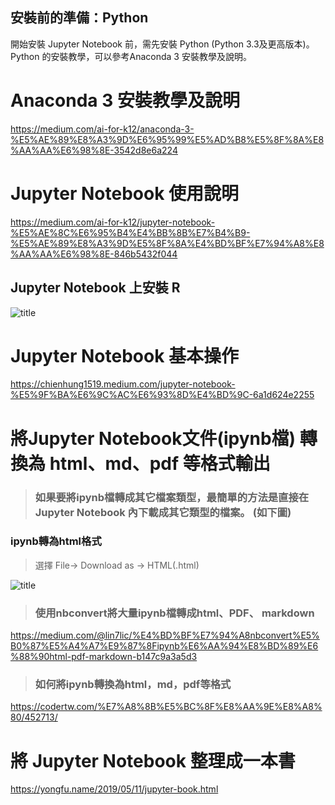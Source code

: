 ## 安裝前的準備：Python 
開始安裝 Jupyter Notebook 前，需先安裝 Python (Python 3.3及更高版本)。Python 的安裝教學，可以參考Anaconda 3 安裝教學及說明。

# Anaconda 3 安裝教學及說明

https://medium.com/ai-for-k12/anaconda-3-%E5%AE%89%E8%A3%9D%E6%95%99%E5%AD%B8%E5%8F%8A%E8%AA%AA%E6%98%8E-3542d8e6a224

# Jupyter Notebook 使用說明

https://medium.com/ai-for-k12/jupyter-notebook-%E5%AE%8C%E6%95%B4%E4%BB%8B%E7%B4%B9-%E5%AE%89%E8%A3%9D%E5%8F%8A%E4%BD%BF%E7%94%A8%E8%AA%AA%E6%98%8E-846b5432f044

## Jupyter Notebook 上安裝 R 

![title](./pic1.png)

# Jupyter Notebook 基本操作

https://chienhung1519.medium.com/jupyter-notebook-%E5%9F%BA%E6%9C%AC%E6%93%8D%E4%BD%9C-6a1d624e2255

# 將Jupyter Notebook文件(ipynb檔) 轉換為 html、md、pdf 等格式輸出

> ### 如果要將ipynb檔轉成其它檔案類型，最簡單的方法是直接在 Jupyter Notebook 內下載成其它類型的檔案。 (如下圖) 


### ipynb轉為html格式

 >  選擇 File-> Download as -> HTML(.html)
  

![title](./pic2.png)

> ### 使用nbconvert將大量ipynb檔轉成html、PDF、 markdown 
https://medium.com/@lin7lic/%E4%BD%BF%E7%94%A8nbconvert%E5%B0%87%E5%A4%A7%E9%87%8Fipynb%E6%AA%94%E8%BD%89%E6%88%90html-pdf-markdown-b147c9a3a5d3

> ### 如何將ipynb轉換為html，md，pdf等格式
https://codertw.com/%E7%A8%8B%E5%BC%8F%E8%AA%9E%E8%A8%80/452713/

# 將 Jupyter Notebook 整理成一本書

https://yongfu.name/2019/05/11/jupyter-book.html
